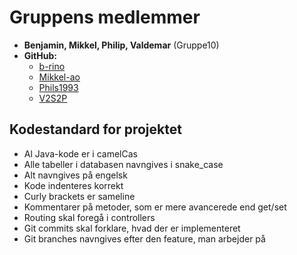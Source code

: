# Gruppens medlemmer
- **Benjamin, Mikkel, Philip, Valdemar** (Gruppe10)
- **GitHub:**
    - [b-rino](https://github.com/b-rino)
    - [Mikkel-ao](https://github.com/Mikkel-ao)
    - [Phils1993](https://github.com/Phils1993)
    - [V2S2P](https://github.com/V2S2P)

## Kodestandard for projektet
- Al Java-kode er i camelCas
- Alle tabeller i databasen navngives i snake_case
- Alt navngives på engelsk
- Kode indenteres korrekt
- Curly brackets er sameline
- Kommentarer på metoder, som er mere avancerede end get/set
- Routing skal foregå i controllers
- Git commits skal forklare, hvad der er implementeret
- Git branches navngives efter den feature, man arbejder på
